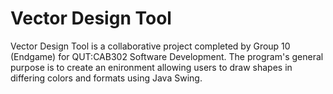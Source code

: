 # Vector Design Tool
Vector Design Tool is a collaborative project completed by Group 10 (Endgame) for QUT:CAB302 Software Development. The program's general purpose is to create an enironment allowing users to draw shapes in differing colors and formats using Java Swing. 
